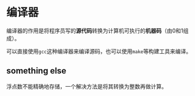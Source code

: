 # 编译器

编译器的作用是将程序员写的**源代码**转换为计算机可执行的**机器码**（由0和1组成）。

可以直接使用`gcc`这种编译器来编译源码，也可以使用`make`等构建工具来编译。

## something else

浮点数不能精确地存储，一个解决方法是将其转换为整数再做计算。

